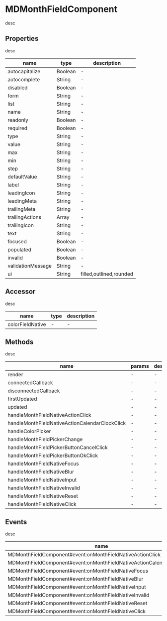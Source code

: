 # MDMonthFieldComponent
desc 

## Properties
desc 

name|type|description
---|---|---
autocapitalize|Boolean|-
autocomplete|String|-
disabled|Boolean|-
form|String|-
list|String|-
name|String|-
readonly|Boolean|-
required|Boolean|-
type|String|-
value|String|-
max|String|-
min|String|-
step|String|-
defaultValue|String|-
label|String|-
leadingIcon|String|-
leadingMeta|String|-
trailingMeta|String|-
trailingActions|Array|-
trailingIcon|String|-
text|String|-
focused|Boolean|-
populated|Boolean|-
invalid|Boolean|-
validationMessage|String|-
ui|String|filled,outlined,rounded

## Accessor
desc 

name|type|description
---|---|---
colorFieldNative|-|-

## Methods
desc 

name|params|description
---|---|---
render|-|-
connectedCallback|-|-
disconnectedCallback|-|-
firstUpdated|-|-
updated|-|-
handleMonthFieldNativeActionClick|-|-
handleMonthFieldNativeActionCalendarClockClick|-|-
handleColorPicker|-|-
handleMonthFieldPickerChange|-|-
handleMonthFieldPickerButtonCancelClick|-|-
handleMonthFieldPickerButtonOkClick|-|-
handleMonthFieldNativeFocus|-|-
handleMonthFieldNativeBlur|-|-
handleMonthFieldNativeInput|-|-
handleMonthFieldNativeInvalid|-|-
handleMonthFieldNativeReset|-|-
handleMonthFieldNativeClick|-|-

## Events
desc 

name|params|description
---|---|---
MDMonthFieldComponent#event:onMonthFieldNativeActionClick|-|-
MDMonthFieldComponent#event:onMonthFieldNativeActionCalendarClockClick|-|-
MDMonthFieldComponent#event:onMonthFieldNativeFocus|-|-
MDMonthFieldComponent#event:onMonthFieldNativeBlur|-|-
MDMonthFieldComponent#event:onMonthFieldNativeInput|-|-
MDMonthFieldComponent#event:onMonthFieldNativeInvalid|-|-
MDMonthFieldComponent#event:onMonthFieldNativeReset|-|-
MDMonthFieldComponent#event:onMonthFieldNativeClick|-|-

